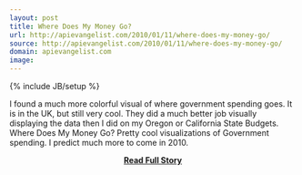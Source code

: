 ```yaml
---
layout: post
title: Where Does My Money Go?
url: http://apievangelist.com/2010/01/11/where-does-my-money-go/
source: http://apievangelist.com/2010/01/11/where-does-my-money-go/
domain: apievangelist.com
image: 
---
```

{% include JB/setup %}<p>I found a much more colorful visual of where government spending goes. It is in the UK, but still very cool.
They did a much better job visually displaying the data then I did on my Oregon or California State Budgets.
Where Does My Money Go?
Pretty cool visualizations of Government spending. I predict much more to come in 2010.
</p>
<center><p><a href="http://apievangelist.com/2010/01/11/where-does-my-money-go/" style='padding:25px; font-sze:18px; font-weight: bold;'>Read Full Story</a></p></center>
